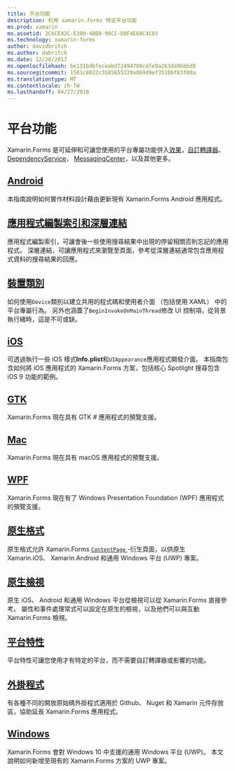 ```yaml
---
title: 平台功能
description: 利用 xamarin.forms 特定平台功能
ms.prod: xamarin
ms.assetid: 2C6CE42C-E380-4BB9-90CC-D0F4E60C4C03
ms.technology: xamarin-forms
author: davidbritch
ms.author: dabritch
ms.date: 12/20/2017
ms.openlocfilehash: be131bdbfeceabd72494708cdfe9a263da9bbbd8
ms.sourcegitcommit: 1561c8022c3585655229a869d9ef3510bf83f00a
ms.translationtype: MT
ms.contentlocale: zh-TW
ms.lasthandoff: 04/27/2018
---
```

# <a name="platform-features"></a>平台功能

Xamarin.Forms 是可延伸和可讓您使用的平台專屬功能併入[效果](~/xamarin-forms/app-fundamentals/effects/index.md)，[自訂轉譯器](~/xamarin-forms/app-fundamentals/custom-renderer/index.md)、 [DependencyService](~/xamarin-forms/app-fundamentals/dependency-service/index.md)， [MessagingCenter](~/xamarin-forms/app-fundamentals/messaging-center.md)，以及其他更多。

## <a name="androidandroidindexmd"></a>[Android](android/index.md)

本指南說明如何實作材料設計藉由更新現有 Xamarin.Forms Android 應用程式。

## <a name="application-indexing-and-deep-linkingdeep-linkingmd"></a>[應用程式編製索引和深層連結](deep-linking.md)

應用程式編製索引，可讓會後一些使用搜尋結果中出現的停留相關否則忘記的應用程式。 深層連結，可讓應用程式來瀏覽至頁面，參考從深層連結通常包含應用程式資料的搜尋結果的回應。

## <a name="device-classdevicemd"></a>[裝置類別](device.md)

如何使用`Device`類別以建立共用的程式碼和使用者介面 （包括使用 XAML） 中的平台專屬行為。 另外也涵蓋了`BeginInvokeOnMainThread`修改 UI 控制項，從背景執行緒時，這是不可或缺。

## <a name="iosiosindexmd"></a>[iOS](ios/index.md)

可透過執行一些 iOS 樣式**Info.plist**和`UIAppearance`應用程式開發介面。 本指南包含如何將 iOS 應用程式的 Xamarin.Forms 方案，包括核心 Spotlight 搜尋包含 iOS 9 功能的範例。

## <a name="gtkgtkmd"></a>[GTK](gtk.md)

Xamarin.Forms 現在具有 GTK # 應用程式的預覽支援。

## <a name="macmacmd"></a>[Mac](mac.md)

Xamarin.Forms 現在具有 macOS 應用程式的預覽支援。

## <a name="wpfwpfmd"></a>[WPF](wpf.md)

Xamarin.Forms 現在有了 Windows Presentation Foundation (WPF) 應用程式的預覽支援。

## <a name="native-formsnative-formsmd"></a>[原生格式](native-forms.md)

原生格式允許 Xamarin.Forms [ `ContentPage` ](https://developer.xamarin.com/api/type/Xamarin.Forms.ContentPage/)-衍生頁面，以供原生 Xamarin.iOS、 Xamarin.Android 和通用 Windows 平台 (UWP) 專案。

## <a name="native-viewsnative-viewsindexmd"></a>[原生檢視](native-views/index.md)

原生 iOS、 Android 和通用 Windows 平台從檢視可以從 Xamarin.Forms 直接參考。 屬性和事件處理常式可以設定在原生的檢視，以及他們可以與互動 Xamarin.Forms 檢視。

## <a name="platform-specificsplatform-specificsindexmd"></a>[平台特性](platform-specifics/index.md)

平台特性可讓您使用才有特定的平台，而不需要自訂轉譯器或影響的功能。

## <a name="pluginspluginsmd"></a>[外掛程式](plugins.md)

有各種不同的開放原始碼外掛程式適用於 Github、 Nuget 和 Xamarin 元件存放區，協助延長 Xamarin.Forms 應用程式。

## <a name="windowswindowsindexmd"></a>[Windows](windows/index.md)

Xamarin.Forms 會對 Windows 10 中支援的通用 Windows 平台 (UWP)。 本文說明如何新增至現有的 Xamarin.Forms 方案的 UWP 專案。
